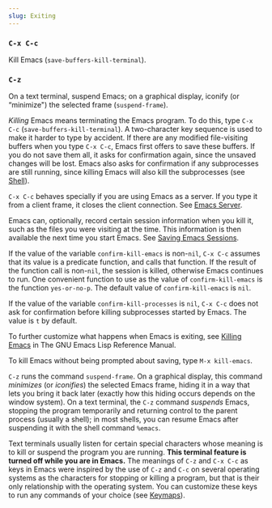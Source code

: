```yaml
---
slug: Exiting
---
```


### `C-x C-c`

Kill Emacs (`save-buffers-kill-terminal`).

### `C-z`

On a text terminal, suspend Emacs; on a graphical display, iconify (or “minimize") the selected frame (`suspend-frame`).

*Killing* Emacs means terminating the Emacs program. To do this, type `C-x C-c` (`save-buffers-kill-terminal`). A two-character key sequence is used to make it harder to type by accident. If there are any modified file-visiting buffers when you type `C-x C-c`, Emacs first offers to save these buffers. If you do not save them all, it asks for confirmation again, since the unsaved changes will be lost. Emacs also asks for confirmation if any subprocesses are still running, since killing Emacs will also kill the subprocesses (see [Shell](/docs/emacs/Shell)).

`C-x C-c` behaves specially if you are using Emacs as a server. If you type it from a client frame, it closes the client connection. See [Emacs Server](/docs/emacs/Emacs-Server).

Emacs can, optionally, record certain session information when you kill it, such as the files you were visiting at the time. This information is then available the next time you start Emacs. See [Saving Emacs Sessions](/docs/emacs/Saving-Emacs-Sessions).

If the value of the variable `confirm-kill-emacs` is non-`nil`, `C-x C-c` assumes that its value is a predicate function, and calls that function. If the result of the function call is non-`nil`, the session is killed, otherwise Emacs continues to run. One convenient function to use as the value of `confirm-kill-emacs` is the function `yes-or-no-p`. The default value of `confirm-kill-emacs` is `nil`.

If the value of the variable `confirm-kill-processes` is `nil`, `C-x C-c` does not ask for confirmation before killing subprocesses started by Emacs. The value is `t` by default.

To further customize what happens when Emacs is exiting, see [Killing Emacs](https://www.gnu.org/software/emacs/manual/html_mono/elisp.html#Killing-Emacs) in The GNU Emacs Lisp Reference Manual.

To kill Emacs without being prompted about saving, type `M-x kill-emacs`.

`C-z` runs the command `suspend-frame`. On a graphical display, this command *minimizes* (or *iconifies*) the selected Emacs frame, hiding it in a way that lets you bring it back later (exactly how this hiding occurs depends on the window system). On a text terminal, the `C-z` command *suspends* Emacs, stopping the program temporarily and returning control to the parent process (usually a shell); in most shells, you can resume Emacs after suspending it with the shell command `%emacs`.

Text terminals usually listen for certain special characters whose meaning is to kill or suspend the program you are running. **This terminal feature is turned off while you are in Emacs.** The meanings of `C-z` and `C-x C-c` as keys in Emacs were inspired by the use of `C-z` and `C-c` on several operating systems as the characters for stopping or killing a program, but that is their only relationship with the operating system. You can customize these keys to run any commands of your choice (see [Keymaps](/docs/emacs/Keymaps)).
